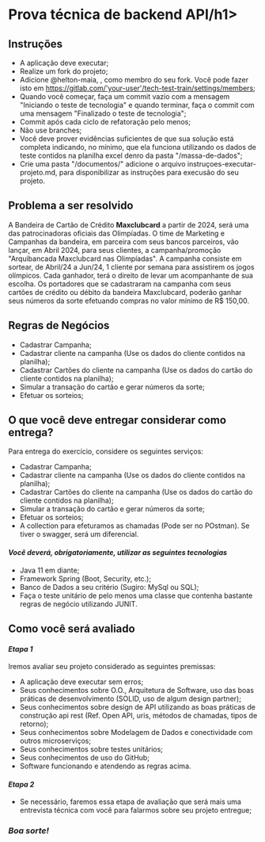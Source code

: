 <h1>Prova técnica de backend API/h1>

<h2>Instruções</h2>
 
- A aplicação deve executar;
- Realize um fork do projeto;
- Adicione @helton-maia, <colocar o usu do Chuvs>, <colocar o uso do Odione> como membro do seu fork. Você pode fazer isto em https://gitlab.com/'your-user'/tech-test-train/settings/members;
- Quando você começar, faça um commit vazio com a mensagem "Iniciando o teste de tecnologia" e quando terminar, faça o commit com uma mensagem "Finalizado o teste de tecnologia";
- Commit após cada ciclo de refatoração pelo menos;
- Não use branches;
- Você deve prover evidências suficientes de que sua solução está completa indicando, no mínimo, que ela funciona utilizando os dados de teste contidos na planilha excel denro da pasta "/massa-de-dados";
- Crie uma pasta "/documentos/" adicione o arquivo instruçoes-executar-projeto.md, para disponibilizar as instruções para execusão do seu projeto.

<h2>Problema a ser resolvido</h2>

A Bandeira de Cartão de Crédito **Maxclubcard** a partir de 2024, será uma das patrocinadoras oficiais das Olimpíadas. O time de Marketing e Campanhas da bandeira, em parceira com seus bancos parceiros, vão lançar, em Abril 2024, para seus clientes, a campanha/promoção "Arquibancada Maxclubcard nas Olimpíadas". A campanha consiste em sortear, de Abril/24 a Jun/24, 1 cliente por semana para assistirem os jogos olímpicos. Cada ganhador, terá o direito de levar um acompanhante de sua escolha. Os portadores que se cadastraram na campanha com seus cartões de crédito ou débito da bandeira Maxclubcard, poderão ganhar seus números da sorte efetuando compras no valor mínimo de R$ 150,00.

<h2>Regras de Negócios</h2>

- Cadastrar Campanha;
- Cadastrar cliente na campanha (Use os dados do cliente contidos na planilha);
- Cadastrar Cartões do cliente na campanha (Use os dados do cartão do cliente contidos na planilha);
- Simular a transação do cartão e gerar números da sorte;
- Efetuar os sorteios;

<h2>O que você deve entregar considerar como entrega?</h2>

Para entrega do exercício, considere os seguintes serviços:

- Cadastrar Campanha;
- Cadastrar cliente na campanha (Use os dados do cliente contidos na planilha); 
- Cadastrar Cartões do cliente na campanha (Use os dados do cartão do cliente contidos na planilha);
- Simular a transação do cartão e gerar números da sorte;
- Efetuar os sorteios;
- A collection para efeturamos as chamadas (Pode ser no POstman). Se tiver o swagger, será um diferencial.

*<h4>Você deverá, obrigatoriamente, utilizar as seguintes tecnologias</h4>*

- Java 11 em diante;
- Framework Spring (Boot, Security, etc.);
- Banco de Dados a seu critério (Sugiro: MySql ou SQL);
- Faça o teste unitário de pelo menos uma classe que contenha bastante regras de negócio utilizando JUNIT.

<h2>Como você será avaliado</h2>

***<h4>Etapa 1</h4>***

Iremos avaliar seu projeto considerado as seguintes premissas:

- A aplicação deve executar sem erros;
- Seus conhecimentos sobre O.O., Arquitetura de Software, uso das boas práticas de desenvolvimento (SOLID, uso de algum design partner);
- Seus conhecimentos sobre design de API utilizando as boas práticas de construção api rest (Ref. Open API, uris, métodos de chamadas, tipos de retorno);
- Seus conhecimentos sobre Modelagem de Dados e conectividade com outros microserviços;
- Seus conhecimentos sobre testes unitários;
- Seus conhecimentos de uso do GitHub;
- Software funcionando e atendendo as regras acima.

***<h4>Etapa 2</h4>***

- Se necessário, faremos essa etapa de avaliação que será mais uma entrevista técnica com você para falarmos sobre seu projeto entregue;

***<h3>Boa sorte!</h3>***
